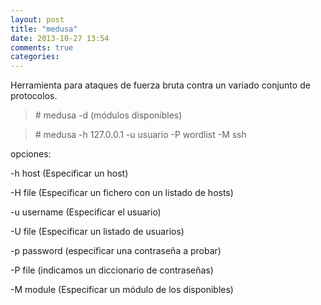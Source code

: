 ```yaml
---
layout: post
title: "medusa"
date: 2013-10-27 13:54
comments: true
categories: 
---
```

Herramienta para ataques de fuerza bruta contra un variado conjunto de protocolos. 

>\# medusa -d  (módulos disponibles) 

>\# medusa -h 127.0.0.1 -u usuario -P wordlist -M ssh 

opciones: 

-h host (Especificar un host) 

-H file (Especificar un fichero con un listado de hosts) 

-u username (Especificar el usuario) 

-U file	 (Especificar un listado de usuarios) 

-p password (especificar una contraseña a probar) 

-P file	 (indicamos un diccionario de contraseñas) 

-M module (Especificar un módulo de los disponibles)

